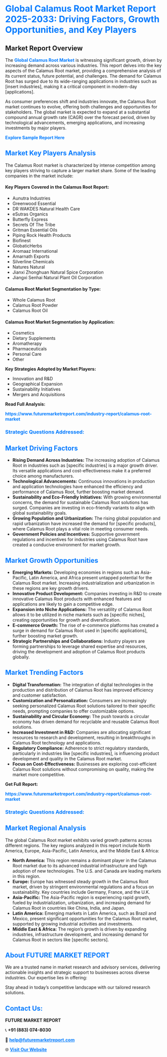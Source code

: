 <h1 style="color: #007BFF;">Global Calamus Root Market Report 2025-2033: Driving Factors, Growth Opportunities, and Key Players</h1>

<section id="overview">
<h2>Market Report Overview</h2>
<p>The <a href="https://www.futuremarketreport.com/industry-report/calamus-root-market" style="color: #007BFF; text-decoration: none;"><strong>Global Calamus Root Market</strong></a> is witnessing significant growth, driven by increasing demand across various industries. This report delves into the key aspects of the Calamus Root market, providing a comprehensive analysis of its current status, future potential, and challenges. The demand for Calamus Root has surged due to its wide-ranging applications in industries such as [insert industries], making it a critical component in modern-day [applications].</p>
<p>As consumer preferences shift and industries innovate, the Calamus Root market continues to evolve, offering both challenges and opportunities for stakeholders. The global market is expected to expand at a substantial compound annual growth rate (CAGR) over the forecast period, driven by technological advancements, emerging applications, and increasing investments by major players.</p>
</section>

<section id="overview">
<p><a href="https://www.futuremarketreport.com/request-sample/reportId=79776" style="color: #007BFF; text-decoration: none;"><strong>Explore Sample Report Here</strong></a></p>
</section>

<section id="key-players">
<h2 style="color: #007BFF;">Market Key Players Analysis</h2>
<p>The Calamus Root market is characterized by intense competition among key players striving to capture a larger market share. Some of the leading companies in the market include:</p>
<h4>Key Players Covered in the Calamus Root Report:</h4>
<ul><li>Aunutra Industries</li><li>Greenwood Essential</li><li>DR WAKDES Natural Health Care</li><li>eSutras Organics</li><li>Butterfly Express</li><li>Secrets Of The Tribe</li><li>Gritman Essential Oils</li><li>Piping Rock Health Products</li><li>Biofinest</li><li>GlobaticHerbs</li><li>Aromaaz International</li><li>Amarnath Exports</li><li>Silverline Chemicals</li><li>Natures Natural</li><li>Jianxi Zhonghuan Natural Spice Corporation</li><li>Jiangxi Senhai Natural Plant Oil Corporation</li></ul>
<h4>Calamus Root Market Segmentation by Type:</h4>
<ul><li>Whole Calamus Root</li><li>Calamus Root Powder</li><li>Calamus Root Oil</li></ul>

<h4>Calamus Root Market Segmentation by Application:</h4>
<ul><li>Cosmetics</li><li>Dietary Supplements</li><li>Aromatherapy</li><li>Pharmaceuticals</li><li>Personal Care</li><li>Other</li></ul>
<p><strong>Key Strategies Adopted by Market Players:</strong></p>
<ul>
<li>Innovation and R&D</li>
<li>Geographical Expansion</li>
<li>Sustainability Initiatives</li>
<li>Mergers and Acquisitions</li>
</ul>
</section>

<section>
<p><strong>Read Full Analysis: </strong></p><a href="https://www.futuremarketreport.com/industry-report/calamus-root-market" style="color: #007BFF; text-decoration: none;"><strong>https://www.futuremarketreport.com/industry-report/calamus-root-market</strong></a>
<h3 style="color: #007BFF;">Strategic Questions Addressed:</h3>
</section>

<section id="driving-factors">
<h2 style="color: #007BFF;">Market Driving Factors</h2>
<ul>
<li><strong>Rising Demand Across Industries:</strong> The increasing adoption of Calamus Root in industries such as [specific industries] is a major growth driver. Its versatile applications and cost-effectiveness make it a preferred choice among manufacturers.</li>
<li><strong>Technological Advancements:</strong> Continuous innovations in production and application technologies have enhanced the efficiency and performance of Calamus Root, further boosting market demand.</li>
<li><strong>Sustainability and Eco-Friendly Initiatives:</strong> With growing environmental concerns, the demand for sustainable Calamus Root solutions has surged. Companies are investing in eco-friendly variants to align with global sustainability goals.</li>
<li><strong>Growing Population and Urbanization:</strong> The rising global population and rapid urbanization have increased the demand for [specific products], where Calamus Root plays a vital role in meeting consumer needs.</li>
<li><strong>Government Policies and Incentives:</strong> Supportive government regulations and incentives for industries using Calamus Root have created a conducive environment for market growth.</li>
</ul>
</section>

<section id="growth-opportunities">
<h2 style="color: #007BFF;">Market Growth Opportunities</h2>
<ul>
<li><strong>Emerging Markets:</strong> Developing economies in regions such as Asia-Pacific, Latin America, and Africa present untapped potential for the Calamus Root market. Increasing industrialization and urbanization in these regions are key growth drivers.</li>
<li><strong>Innovative Product Development:</strong> Companies investing in R&D to create innovative Calamus Root products with enhanced features and applications are likely to gain a competitive edge.</li>
<li><strong>Expansion into Niche Applications:</strong> The versatility of Calamus Root allows it to be utilized in niche markets such as [specific niches], creating opportunities for growth and diversification.</li>
<li><strong>E-commerce Growth:</strong> The rise of e-commerce platforms has created a surge in demand for Calamus Root used in [specific applications], further boosting market growth.</li>
<li><strong>Strategic Partnerships and Collaborations:</strong> Industry players are forming partnerships to leverage shared expertise and resources, driving the development and adoption of Calamus Root products globally.</li>
</ul>
</section>

<section id="trending-factors">
<h2 style="color: #007BFF;">Market Trending Factors</h2>
<ul>
<li><strong>Digital Transformation:</strong> The integration of digital technologies in the production and distribution of Calamus Root has improved efficiency and customer satisfaction.</li>
<li><strong>Customization and Personalization:</strong> Consumers are increasingly seeking personalized Calamus Root solutions tailored to their specific needs, prompting companies to offer customizable options.</li>
<li><strong>Sustainability and Circular Economy:</strong> The push towards a circular economy has driven demand for recyclable and reusable Calamus Root solutions.</li>
<li><strong>Increased Investment in R&D:</strong> Companies are allocating significant resources to research and development, resulting in breakthroughs in Calamus Root technology and applications.</li>
<li><strong>Regulatory Compliance:</strong> Adherence to strict regulatory standards, particularly in industries like [specific industries], is influencing product development and quality in the Calamus Root market.</li>
<li><strong>Focus on Cost-Effectiveness:</strong> Businesses are exploring cost-efficient Calamus Root solutions without compromising on quality, making the market more competitive.</li>
</ul>
</section>

<section>
<p><strong>Get Full Report: </strong></p><a href="https://www.futuremarketreport.com/industry-report/calamus-root-market" style="color: #007BFF; text-decoration: none;"><strong>https://www.futuremarketreport.com/industry-report/calamus-root-market</strong></a>
<h3 style="color: #007BFF;">Strategic Questions Addressed:</h3>
</section>


<section id="regional-analysis">
<h2 style="color: #007BFF;">Market Regional Analysis</h2>
<p>The global Calamus Root market exhibits varied growth patterns across different regions. The key regions analyzed in this report include North America, Europe, Asia-Pacific, Latin America, and the Middle East & Africa:</p>
<ul>
<li><strong>North America:</strong> This region remains a dominant player in the Calamus Root market due to its advanced industrial infrastructure and high adoption of new technologies. The U.S. and Canada are leading markets in this region.</li>
<li><strong>Europe:</strong> Europe has witnessed steady growth in the Calamus Root market, driven by stringent environmental regulations and a focus on sustainability. Key countries include Germany, France, and the U.K.</li>
<li><strong>Asia-Pacific:</strong> The Asia-Pacific region is experiencing rapid growth, fueled by industrialization, urbanization, and increasing demand for Calamus Root in countries like China, India, and Japan.</li>
<li><strong>Latin America:</strong> Emerging markets in Latin America, such as Brazil and Mexico, present significant opportunities for the Calamus Root market, supported by growing industrial activities and investments.</li>
<li><strong>Middle East & Africa:</strong> The region’s growth is driven by expanding industries, infrastructure development, and increasing demand for Calamus Root in sectors like [specific sectors].</li>
</ul>
</section>

<footer>
<h2 style="color: #007BFF;">About FUTURE MARKET REPORT</h2>
<p>We are a trusted name in market research and advisory services, delivering actionable insights and strategic support to businesses across diverse industries. Our expertise lies in offering:</p>

<p>Stay ahead in today’s competitive landscape with our tailored research solutions.</p>

<h2 style="color: #007BFF;">Contact Us:</h2>
<p><strong>FUTURE MARKET REPORT</strong></p>
<p>📞 <strong>+91 (883) 074-8030</strong></p>
<p>📧 <strong><a href="mailto:help@futuremarketreport.com" style="color: #007BFF;">help@futuremarketreport.com</a></strong></p>
<p>🌐 <strong><a href="https://www.futuremarketreport.com/" style="color: #007BFF;">Visit Our Website</a></strong></p>
</footer>